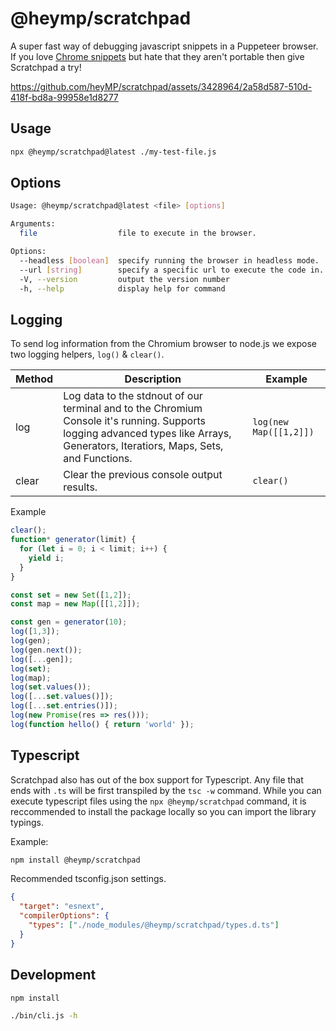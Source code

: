 # @heymp/scratchpad

A super fast way of debugging javascript snippets in a Puppeteer browser.  If you love [Chrome snippets]([url](https://developer.chrome.com/blog/devtools-tips-26))
but hate that they aren't portable then give Scratchpad a try!

https://github.com/heyMP/scratchpad/assets/3428964/2a58d587-510d-418f-bd8a-99958e1d8277

## Usage

```bash
npx @heymp/scratchpad@latest ./my-test-file.js
```

## Options

```bash
Usage: @heymp/scratchpad@latest <file> [options] 

Arguments:
  file                  file to execute in the browser.

Options:
  --headless [boolean]  specify running the browser in headless mode.
  --url [string]        specify a specific url to execute the code in.
  -V, --version         output the version number
  -h, --help            display help for command
```


## Logging

To send log information from the Chromium browser to node.js we expose two logging helpers, `log()` & `clear()`.

| Method | Description                                | Example   |
|--------|--------------------------------------------|-----------|
| log    | Log data to the stdnout of our terminal and to the Chromium Console it's running. Supports logging advanced types like Arrays, Generators, Iteratiors, Maps, Sets, and Functions. | `log(new Map([[1,2]])` |
| clear  | Clear the previous console output results. | `clear()` |


Example

```js
clear();
function* generator(limit) {
  for (let i = 0; i < limit; i++) {
    yield i;
  }
}

const set = new Set([1,2]);
const map = new Map([[1,2]]);

const gen = generator(10);
log([1,3]);
log(gen);
log(gen.next());
log([...gen]);
log(set);
log(map);
log(set.values());
log([...set.values()]);
log([...set.entries()]);
log(new Promise(res => res()));
log(function hello() { return 'world' });
```

## Typescript

Scratchpad also has out of the box support for Typescript. Any file that ends with `.ts` will
be first transpiled by the `tsc -w` command. While you can execute typescript files using the
`npx @heymp/scratchpad` command, it is reccommended to install the package locally so you can
import the library typings.

Example:

```bash
npm install @heymp/scratchpad
```

Recommended tsconfig.json settings.

```json
{
  "target": "esnext",
  "compilerOptions": {
    "types": ["./node_modules/@heymp/scratchpad/types.d.ts"]
  }
}
```

## Development

```bash
npm install
```

```bash
./bin/cli.js -h
```
